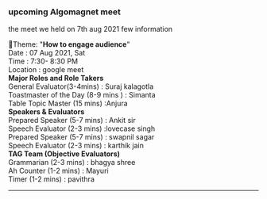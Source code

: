 
### upcoming Algomagnet meet                      

the meet we held on 7th aug 2021 few information  
	
 📜Theme:  "**How to engage audience**"                                          	
	Date      :	07 Aug 2021, Sat    
	Time	    : 7:30- 8:30 PM   
	Location	: google meet    
 **Major Roles and Role Takers**       	
	General Evaluator(3-4mins)	               : Suraj kalagotla     
	Toastmaster of the Day (8-9 mins )            :	Simanta    
	Table Topic Master (15 mins)	                :Anjura    
**Speakers & Evaluators**     	
	Prepared Speaker (5-7 mins)                   :	Ankit sir   
	Speech Evaluator (2-3 mins)	                  :lovecase  singh  
	Prepared Speaker (5-7 mins)                   :	swapnil sagar   
	Speech Evaluator (2-3 mins)                   :	karthik jain    
**TAG Team (Objective Evaluators)**	   
	Grammarian (2-3 mins)                         :	bhagya shree   
	Ah Counter (1-2 mins)                         :	Mayuri   
	Timer (1-2 mins)                              :	pavithra   
	
------------------------------------------------------------------------------------------------------------------------------------------------------------------    
